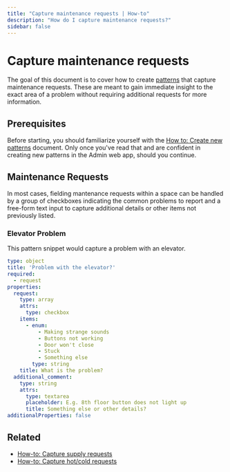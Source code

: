 ```yaml
---
title: "Capture maintenance requests | How-to"
description: "How do I capture maintenance requests?"
sidebar: false
---
```


# Capture maintenance requests

The goal of this document is to cover how to create [patterns](/topics/patterns/) that capture maintenance requests. These are meant to gain immediate insight to the exact area of a problem without requiring additional requests for more information.

## Prerequisites

Before starting, you should familiarize yourself with the [How to: Create new patterns](/how-to/create-new-patterns/) document. Only once you've read that and are confident in creating new patterns in the Admin web app, should you continue.

## Maintenance Requests

In most cases, fielding mantenance requests within a space can be handled by a group of checkboxes indicating the common problems to report and a free-form text input to capture additional details or other items not previously listed.

### Elevator Problem

This pattern snippet would capture a problem with an elevator.

```yaml
type: object
title: 'Problem with the elevator?'
required:
  - request
properties:
  request:
    type: array
    attrs:
      type: checkbox
    items:
      - enum:
          - Making strange sounds
          - Buttons not working
          - Door won't close
          - Stuck
          - Something else
        type: string
    title: What is the problem?
  additional_comment:
    type: string
    attrs:
      type: textarea
      placeholder: E.g. 8th floor button does not light up
      title: Something else or other details?
additionalProperties: false
```

## Related

* [How-to: Capture supply requests](/how-to/capture-supply-requests/)
* [How-to: Capture hot/cold requests](/how-to/capture-hot-cold-requests/)

